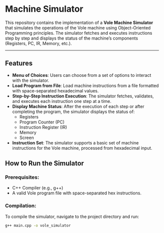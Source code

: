 # Machine Simulator

This repository contains the implementation of a **Vole Machine Simulator** that simulates the operations of the Vole machine using Object-Oriented Programming principles. The simulator fetches and executes instructions step by step and displays the status of the machine’s components (Registers, PC, IR, Memory, etc.).

---

## Features

- **Menu of Choices**: Users can choose from a set of options to interact with the simulator.
- **Load Program from File**: Load machine instructions from a file formatted with space-separated hexadecimal values.
- **Step-by-Step Instruction Execution**: The simulator fetches, validates, and executes each instruction one step at a time.
- **Display Machine Status**: After the execution of each step or after completing the program, the simulator displays the status of:
  - Registers
  - Program Counter (PC)
  - Instruction Register (IR)
  - Memory
  - Screen
- **Instruction Set**: The simulator supports a basic set of machine instructions for the Vole machine, processed from hexadecimal input.


## How to Run the Simulator

### Prerequisites:
- C++ Compiler (e.g., g++)
- A valid Vole program file with space-separated hex instructions.

### Compilation:
To compile the simulator, navigate to the project directory and run:

```bash
g++ main.cpp -o vole_simulator

